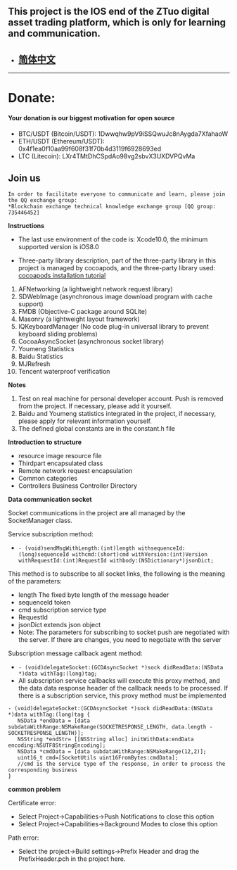 ## This project is the IOS end of the ZTuo digital asset trading platform, which is only for learning and communication.

- ## [简体中文](README.md)
---
# Donate:
#### Your donation is our biggest motivation for open source
- BTC/USDT (Bitcoin/USDT): 1Dwwqhw9pV9iSSQwuJc8nAygda7XfahaoW
- ETH/USDT (Ethereum/USDT): 0x4f1ea0f10aa99f608f31f70b4d3119f6928693ed
- LTC (Litecoin): LXr4TMtDhCSpdAo98vg2sbvX3UXDVPQvMa

## Join us
    In order to facilitate everyone to communicate and learn, please join the QQ exchange group:
    *Blockchain exchange technical knowledge exchange group [QQ group: 735446452]


**Instructions**</r>
- The last use environment of the code is: Xcode10.0, the minimum supported version is iOS8.0 </n>

- Three-party library description, part of the three-party library in this project is managed by cocoapods, and the three-party library used: [cocoapods installation tutorial](https://www.jianshu.com/p/1bb0ad42cb2e)</r>
1. AFNetworking (a lightweight network request library)</r>
2. SDWebImage (asynchronous image download program with cache support)</r>
3. FMDB (Objective-C package around SQLite)</r>
4. Masonry (a lightweight layout framework)</r>
5. IQKeyboardManager (No code plug-in universal library to prevent keyboard sliding problems)</r>
6. CocoaAsyncSocket (asynchronous socket library)</r>
7. Youmeng Statistics</r>
8. Baidu Statistics</r>
9. MJRefresh</r>
10. Tencent waterproof verification</r>

 **Notes**</r>
1. Test on real machine for personal developer account. Push is removed from the project. If necessary, please add it yourself. </r>
2. Baidu and Youmeng statistics integrated in the project, if necessary, please apply for relevant information yourself. </r></r>
3. The defined global constants are in the constant.h file

 **Introduction to structure**</r>
- resource image resource file </r>
- Thirdpart encapsulated class </r>
- Remote network request encapsulation </r>
- Common categories </r>
- Controllers Business Controller Directory </r>

**Data communication socket**</r>

Socket communications in the project are all managed by the SocketManager class.</r>

Service subscription method:</r>
- `- (void)sendMsgWithLength:(int)length withsequenceId:(long)sequenceId withcmd:(short)cmd withVersion:(int)Version withRequestId:(int)RequestId withbody:(NSDictionary*)jsonDict;`</r>

This method is to subscribe to all socket links, the following is the meaning of the parameters:</r>
- length The fixed byte length of the message header</r>
- sequenceId token</r>
- cmd subscription service type</r>
- RequestId </r>
- jsonDict extends json object</r>
- Note: The parameters for subscribing to socket push are negotiated with the server. If there are changes, you need to negotiate with the server</r>

Subscription message callback agent method:</n>
- `- (void)delegateSocket:(GCDAsyncSocket *)sock didReadData:(NSData *)data withTag:(long)tag;`</n>
- All subscription service callbacks will execute this proxy method, and the data data response header of the callback needs to be processed. If there is a subscription service, this proxy method must be implemented</r>
 ```
- (void)delegateSocket:(GCDAsyncSocket *)sock didReadData:(NSData *)data withTag:(long)tag {
    NSData *endData = [data subdataWithRange:NSMakeRange(SOCKETRESPONSE_LENGTH, data.length -SOCKETRESPONSE_LENGTH)];
    NSString *endStr= [[NSString alloc] initWithData:endData encoding:NSUTF8StringEncoding];
    NSData *cmdData = [data subdataWithRange:NSMakeRange(12,2)];
    uint16_t cmd=[SocketUtils uint16FromBytes:cmdData];
    //cmd is the service type of the response, in order to process the corresponding business
 }
 ```

**common problem** 

Certificate error:
- Select Project->Capabilities->Push Notifications to close this option
- Select Project->Capabilities->Background Modes to close this option

Path error:
- Select the project->Build settings->Prefix Header and drag the PrefixHeader.pch in the project here.